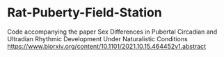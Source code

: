 # Rat-Puberty-Field-Station
Code accompanying the paper Sex Differences in Pubertal Circadian and Ultradian Rhythmic Development Under Naturalistic Conditions
https://www.biorxiv.org/content/10.1101/2021.10.15.464452v1.abstract
